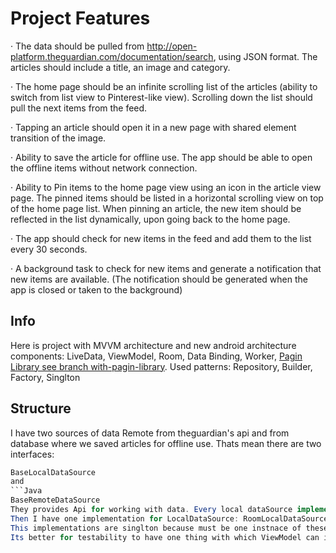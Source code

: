 # Project Features

·  The data should be pulled from http://open-platform.theguardian.com/documentation/search, using JSON format. The articles should include a title, an image and category.

·  The home page should be an infinite scrolling list of the articles (ability to switch from list view to Pinterest-like view). Scrolling down the list should pull the next items from the feed.

·  Tapping an article should open it in a new page with shared element transition of the image.

·  Ability to save the article for offline use. The app should be able to open the offline items without network connection.

·  Ability to Pin items to the home page view using an icon in the article view page. The pinned items should be listed in a horizontal scrolling view on top of the home page list. When pinning an article, the new item should be reflected in the list dynamically, upon going back to the home page.

·  The app should check for new items in the feed and add them to the list every 30 seconds.

·  A background task to check for new items and generate a notification that new items are available. (The notification should be generated when the app is closed or taken to the background)

## Info

Here is project with MVVM architecture and new android architecture components: LiveData, ViewModel, Room, Data Binding, Worker, [Pagin Library see branch with-pagin-library](https://github.com/LevonVardanyan/SoloLearnTest/tree/with-paging-library).
Used patterns: Repository, Builder, Factory, Singlton

## Structure

I have two sources of data Remote from theguardian's api and from database where we saved articles for offline use.
Thats mean there are two interfaces:
```Java
BaseLocalDataSource
and
```Java
BaseRemoteDataSource
They provides Api for working with data. Every local dataSource implements first one, and remote dataSource implements the second one.
Then I have one implementation for LocalDataSource: RoomLocalDataSource and one for remote: RetrofitRemoteDataSource.
This implementations are singlton because must be one instnace of these for all app.
Its better for testability to have one thing with which ViewModel can interact and ask for data or request for submiting data. It's better to make ViewModel independent from choosing data or working on it, he can only ask for data or request for insert it, thats why I have Repository class which will control data transfer. But Repository doesn't know how that data will be got or inserted, he only manages the transfer from dataSource to viewModel. Here Repository have two types of dataSources one local and one remote, but it doesn't contain Implementation classes for those sources, it only have interface references. Then repository will work with Api provided by dataSources (e.g. BaseLocal or BaseRemote).
